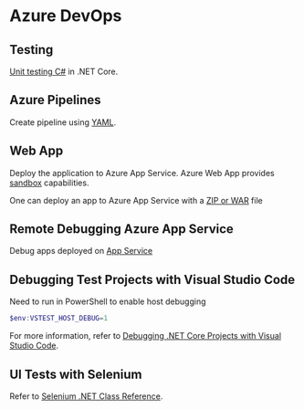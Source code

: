 # Azure DevOps
## Testing
[Unit testing C#](https://docs.microsoft.com/en-us/dotnet/core/testing/unit-testing-with-mstest) in .NET Core.

## Azure Pipelines
Create pipeline using [YAML](https://docs.microsoft.com/en-us/azure/devops/pipelines/languages/dotnet-core?view=vsts&tabs=yaml).

## Web App
Deploy the application to Azure App Service. Azure Web App provides [sandbox](https://github.com/projectkudu/kudu/wiki/Azure-Web-App-sandbox) capabilities.

One can deploy an app to Azure App Service with a [ZIP or WAR](https://docs.microsoft.com/en-us/azure/app-service/deploy-zip) file

## Remote Debugging Azure App Service 
Debug apps deployed on [App Service](https://blogs.msdn.microsoft.com/premier_developer/2018/06/18/remote-debugging-azure-app-services/)

## Debugging Test Projects with Visual Studio Code
Need to run in PowerShell to enable host debugging
```powershell
$env:VSTEST_HOST_DEBUG=1
```
For more information, refer to [Debugging .NET Core Projects with Visual Studio Code](https://medium.com/@mikezrimsek/debugging-dotnet-core-projects-with-visual-studio-code-ff0ab66ecc70).

## UI Tests with Selenium
Refer to [Selenium .NET Class Reference](https://seleniumhq.github.io/selenium/docs/api/dotnet/).